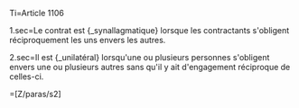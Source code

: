 Ti=Article 1106

1.sec=Le contrat est {_synallagmatique} lorsque les contractants s'obligent réciproquement les uns envers les autres.

2.sec=Il est {_unilatéral} lorsqu'une ou plusieurs personnes s'obligent envers une ou plusieurs autres sans qu'il y ait d'engagement réciproque de celles-ci.

=[Z/paras/s2]